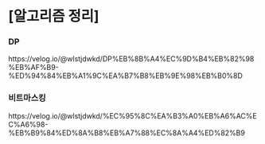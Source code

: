 # [알고리즘 정리]


### DP

 <p>https://velog.io/@wlstjdwkd/DP%EB%8B%A4%EC%9D%B4%EB%82%98%EB%AF%B9-%ED%94%84%EB%A1%9C%EA%B7%B8%EB%9E%98%EB%B0%8D</p>

### 비트마스킹

 <p>https://velog.io/@wlstjdwkd/%EC%95%8C%EA%B3%A0%EB%A6%AC%EC%A6%98-%EB%B9%84%ED%8A%B8%EB%A7%88%EC%8A%A4%ED%82%B9</p>
